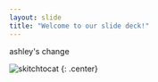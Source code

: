 ```yaml
---
layout: slide
title: "Welcome to our slide deck!"
---
```


ashley's change

![skitchtocat](https://octodex.github.com/images/skitchtocat.png)
{: .center}
